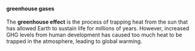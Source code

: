 
#### greenhouse gases


The **greenhouse effect** is the process of trapping heat from the sun that has allowed Earth to sustain life for millions of years. However, increased GHG levels from human development has caused too much heat to be trapped in the atmosphere, leading to global warming.